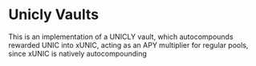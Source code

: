 # Unicly Vaults

This is an implementation of a UNICLY vault, which autocompounds rewarded UNIC into xUNIC, acting as an APY multiplier for regular pools, since xUNIC is natively autocompounding
